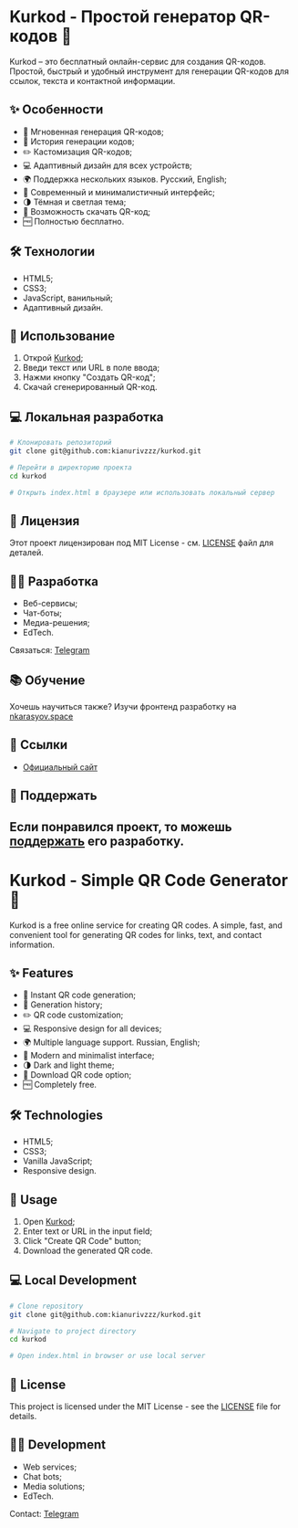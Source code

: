 # Kurkod - Простой генератор QR-кодов 🔲

Kurkod – это бесплатный онлайн-сервис для создания QR-кодов. Простой, быстрый и удобный инструмент для генерации QR-кодов для ссылок, текста и контактной информации.

## ✨ Особенности

- 🚀 Мгновенная генерация QR-кодов;
- 📃 История генерации кодов;
- ✏️ Кастомизация QR-кодов;
- 💻 Адаптивный дизайн для всех устройств;
- 🌍 Поддержка нескольких языков. Русский, English;
- 🎨 Современный и минималистичный интерфейс;
- 🌗 Тёмная и светлая тема;
- 💾 Возможность скачать QR-код;
- 🆓 Полностью бесплатно.

## 🛠 Технологии

- HTML5;
- CSS3;
- JavaScript, ванильный;
- Адаптивный дизайн.

## 🚀 Использование

1. Открой [Kurkod](https://kianurivzzz.github.io/kurkod/);
2. Введи текст или URL в поле ввода;
3. Нажми кнопку "Создать QR-код";
4. Скачай сгенерированный QR-код.

## 💻 Локальная разработка

```bash
# Клонировать репозиторий
git clone git@github.com:kianurivzzz/kurkod.git

# Перейти в директорию проекта
cd kurkod

# Открыть index.html в браузере или использовать локальный сервер
```

## 📝 Лицензия

Этот проект лицензирован под MIT License - см. [LICENSE](LICENSE) файл для деталей.

## 👨‍💻 Разработка

- Веб-сервисы;
- Чат-боты;
- Медиа-решения;
- EdTech.

Связаться:
[Telegram](https://t.me/nkarasyov)

## 📚 Обучение
Хочешь научиться также? Изучи фронтенд разработку на [nkarasyov.space](https://nkarasyov.space/)

## 🔗 Ссылки

- [Официальный сайт](https://kianurivzzz.github.io/kurkod/)

## 💖 Поддержать
Если понравился проект, то можешь [поддержать](https://pay.cloudtips.ru/p/920f6d9e) его разработку.
---

# Kurkod - Simple QR Code Generator 🔲

Kurkod is a free online service for creating QR codes. A simple, fast, and convenient tool for generating QR codes for links, text, and contact information.

## ✨ Features

- 🚀 Instant QR code generation;
- 📃 Generation history;
- ✏️ QR code customization;
- 💻 Responsive design for all devices;
- 🌍 Multiple language support. Russian, English;
- 🎨 Modern and minimalist interface;
- 🌗 Dark and light theme;
- 💾 Download QR code option;
- 🆓 Completely free.

## 🛠 Technologies

- HTML5;
- CSS3;
- Vanilla JavaScript;
- Responsive design.

## 🚀 Usage

1. Open [Kurkod](https://kianurivzzz.github.io/kurkod/);
2. Enter text or URL in the input field;
3. Click "Create QR Code" button;
4. Download the generated QR code.

## 💻 Local Development

```bash
# Clone repository
git clone git@github.com:kianurivzzz/kurkod.git

# Navigate to project directory
cd kurkod

# Open index.html in browser or use local server
```

## 📝 License

This project is licensed under the MIT License - see the [LICENSE](LICENSE) file for details.

## 👨‍💻 Development

- Web services;
- Chat bots;
- Media solutions;
- EdTech.

Contact: [Telegram](https://t.me/nkarasyov)
